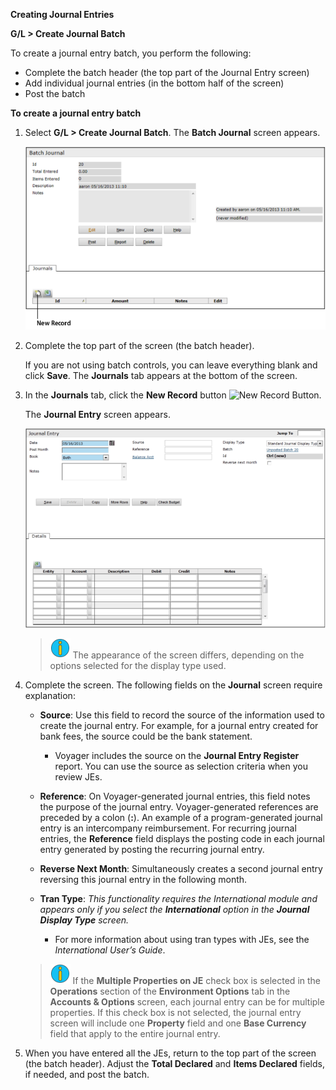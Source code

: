 **Creating Journal Entries**

**G/L > Create Journal Batch**

To create a journal entry batch, you perform the following:

- Complete the batch header (the top part of the Journal Entry screen)
- Add individual journal entries (in the bottom half of the screen)
- Post the batch

**To create a journal entry batch**

1. Select **G/L > Create Journal Batch**. The **Batch Journal** screen appears.

   ![Batch Journal Screen](images/general_ledger.12.04.1.png)

2. Complete the top part of the screen (the batch header).

   If you are not using batch controls, you can leave everything blank and click **Save**. The **Journals** tab appears at the bottom of the screen.

3. In the **Journals** tab, click the **New Record** button ![New Record Button](images/general_ledger.12.04.2.png).

   The **Journal Entry** screen appears.

   ![Journal Entry Screen](images/general_ledger.12.04.3.png)

   > ![Note](images/general_ledger.12.04.4.png) The appearance of the screen differs, depending on the options selected for the display type used.

4. Complete the screen. The following fields on the **Journal** screen require explanation:

   - **Source**: Use this field to record the source of the information used to create the journal entry. For example, for a journal entry created for bank fees, the source could be the bank statement.

     - Voyager includes the source on the **Journal Entry Register** report. You can use the source as selection criteria when you review JEs.

   - **Reference**: On Voyager-generated journal entries, this field notes the purpose of the journal entry. Voyager-generated references are preceded by a colon (**:**). An example of a program-generated journal entry is an intercompany reimbursement. For recurring journal entries, the **Reference** field displays the posting code in each journal entry generated by posting the recurring journal entry.

   - **Reverse Next Month**: Simultaneously creates a second journal entry reversing this journal entry in the following month.

   - **Tran Type**: _This functionality requires the International module and appears only if you select the **International** option in the **Journal Display Type** screen._
     - For more information about using tran types with JEs, see the _International User’s Guide_.

   > ![Note](images/general_ledger.12.04.5.png) If the **Multiple Properties on JE** check box is selected in the **Operations** section of the **Environment Options** tab in the **Accounts & Options** screen, each journal entry can be for multiple properties. If this check box is not selected, the journal entry screen will include one **Property** field and one **Base Currency** field that apply to the entire journal entry.

5. When you have entered all the JEs, return to the top part of the screen (the batch header). Adjust the **Total Declared** and **Items Declared** fields, if needed, and post the batch.
